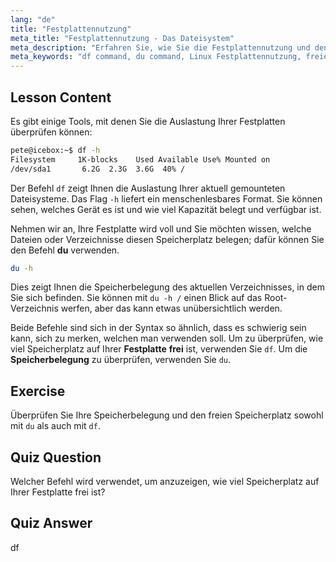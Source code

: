```yaml
---
lang: "de"
title: "Festplattennutzung"
meta_title: "Festplattennutzung - Das Dateisystem"
meta_description: "Erfahren Sie, wie Sie die Festplattennutzung und den freien Speicherplatz in Linux mit den Befehlen df und du überprüfen. Verstehen Sie deren Unterschiede und wann Sie welchen verwenden sollten. Linux-Festplattenverwaltungstutorial."
meta_keywords: "df command, du command, Linux Festplattennutzung, freien Speicherplatz überprüfen, Linux Tutorial, Linux für Anfänger, Festplattenverwaltung, Linux Anleitung"
---
```


## Lesson Content

Es gibt einige Tools, mit denen Sie die Auslastung Ihrer Festplatten überprüfen können:

```bash
pete@icebox:~$ df -h
Filesystem     1K-blocks    Used Available Use% Mounted on
/dev/sda1       6.2G  2.3G  3.6G  40% /
```

Der Befehl `df` zeigt Ihnen die Auslastung Ihrer aktuell gemounteten Dateisysteme. Das Flag `-h` liefert ein menschenlesbares Format. Sie können sehen, welches Gerät es ist und wie viel Kapazität belegt und verfügbar ist.

Nehmen wir an, Ihre Festplatte wird voll und Sie möchten wissen, welche Dateien oder Verzeichnisse diesen Speicherplatz belegen; dafür können Sie den Befehl **du** verwenden.

```bash
du -h
```

Dies zeigt Ihnen die Speicherbelegung des aktuellen Verzeichnisses, in dem Sie sich befinden. Sie können mit `du -h /` einen Blick auf das Root-Verzeichnis werfen, aber das kann etwas unübersichtlich werden.

Beide Befehle sind sich in der Syntax so ähnlich, dass es schwierig sein kann, sich zu merken, welchen man verwenden soll. Um zu überprüfen, wie viel Speicherplatz auf Ihrer **Festplatte** **frei** ist, verwenden Sie `df`. Um die **Speicherbelegung** zu überprüfen, verwenden Sie `du`.

## Exercise

Überprüfen Sie Ihre Speicherbelegung und den freien Speicherplatz sowohl mit `du` als auch mit `df`.

## Quiz Question

Welcher Befehl wird verwendet, um anzuzeigen, wie viel Speicherplatz auf Ihrer Festplatte frei ist?

## Quiz Answer

df
